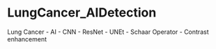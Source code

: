 # LungCancer_AIDetection
Lung Cancer - AI - CNN - ResNet - UNEt - Schaar Operator - Contrast enhancement 

